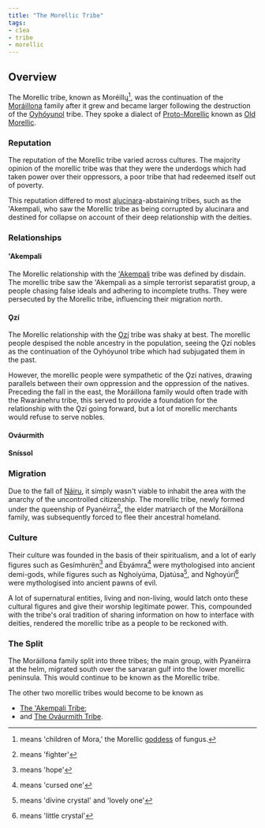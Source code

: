 ```yaml
---
title: "The Morellic Tribe"
tags:
- c1ea
- tribe
- morellic
---
```

## Overview
The Morellic tribe, known as Moréillų[^1], was the continuation of the [Moráillona](lore/c1bd/families/moraillona-family.md) family after it grew and became larger following the destruction of the [Oyhóyunol](lore/c1bd/oyhoyunol-tribe.md) tribe. They spoke a dialect of [Proto-Morellic](lore/c1bd/languages/proto-morellic.md) known as [Old Morellic](lore/c1ea/languages/old-morellic.md).

### Reputation
The reputation of the Morellic tribe varied across cultures. The majority opinion of the morellic tribe was that they were the underdogs which had taken power over their oppressors, a poor tribe that had redeemed itself out of poverty.

This reputation differed to most [alucinara](phenomena/alucinara.md)-abstaining tribes, such as the 'Akempali, who saw the Morellic tribe as being corrupted by alucinara and destined for collapse on account of their deep relationship with the deities.

### Relationships
#### 'Akempali
The Morellic relationship with the ['Akempali](lore/c1ea/akempali-tribe.md) tribe was defined by disdain. The morellic tribe saw the 'Akempali as a simple terrorist separatist group, a people chasing false ideals and adhering to incomplete truths. They were persecuted by the Morellic tribe, influencing their migration north.

#### Ǫzí
The Morellic relationship with the [Ǫzí](lore/c1ea/Ǫzí-tribe.md) tribe was shaky at best. The morellic people despised the noble ancestry in the population, seeing the Ǫzí nobles as the continuation of the Oyhóyunol tribe which had subjugated them in the past.

However, the morellic people were sympathetic of the Ǫzí natives, drawing parallels between their own oppression and the oppression of the natives. Preceding the fall in the east, the Moráillona family would often trade with the Rwaránehru tribe, this served to provide a foundation for the relationship with the Ǫzí going forward, but a lot of morellic merchants would refuse to serve nobles.

#### Ováurmith


#### Sníssol


### Migration
Due to the fall of [Náiru](locations/nairu.md), it simply wasn't viable to inhabit the area with the anarchy of the uncontrolled citizenship. The morellic tribe, newly formed under the queenship of Pyanéirra[^2], the elder matriarch of the Moráillona family, was subsequently forced to flee their ancestral homeland.

### Culture
Their culture was founded in the basis of their spiritualism, and a lot of early figures such as Gesímhurën[^3] and Ëbyámra[^4] were mythologised into ancient demi-gods, while figures such as Nghoiyúma, Djatúsa[^5], and Nghoyúri[^6] were mythologised into ancient pawns of evil.

A lot of supernatural entities, living and non-living, would latch onto these cultural figures and give their worship legitimate power. This, compounded with the tribe's oral tradition of sharing information on how to interface with deities, rendered the morellic tribe as a people to be reckoned with.

### The Split
The Moráillona family split into three tribes; the main group, with Pyanéirra at the helm, migrated south over the sarvaran gulf into the lower morellic peninsula. This would continue to be known as the Morellic tribe.

The other two morellic tribes would become to be known as
- [The 'Akempali Tribe](lore/c1ea/akempali-tribe.md);
- and [The Ováurmith Tribe](lore/c1ea/ovaurmith-tribe.md).

[^1]: means 'children of Mora,' the Morellic [goddess](deities/deities.md) of fungus.
[^2]: means 'fighter'
[^3]: means 'hope'
[^4]: means 'cursed one'
[^5]: means 'divine crystal' and 'lovely one'
[^6]: means 'little crystal'
